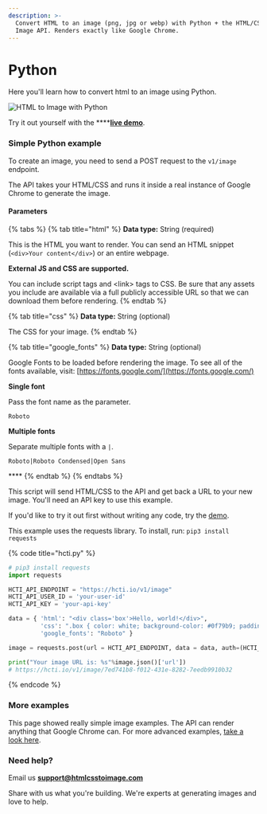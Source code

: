 ```yaml
---
description: >-
  Convert HTML to an image (png, jpg or webp) with Python + the HTML/CSS to
  Image API. Renders exactly like Google Chrome.
---
```


# Python

Here you'll learn how to convert html to an image using Python.

![HTML to Image with Python](../.gitbook/assets/image%20%2825%29.png)

Try it out yourself with the ****[**live demo**](https://htmlcsstoimage.com/#demo).

### Simple Python example

To create an image, you need to send a POST request to the  `v1/image` endpoint. 

The API takes your HTML/CSS and runs it inside a real instance of Google Chrome to generate the image.

#### Parameters

{% tabs %}
{% tab title="html" %}
**Data type:** String \(required\)

This is the HTML you want to render. You can send an HTML snippet \(`<div>Your content</div>`\) or an entire webpage.

**External JS and CSS are supported.** 

You can include script tags and &lt;link&gt; tags to CSS. Be sure that any assets you include are available via a full publicly accessible URL so that we can download them before rendering.
{% endtab %}

{% tab title="css" %}
**Data type:** String \(optional\)

The CSS for your image.
{% endtab %}

{% tab title="google\_fonts" %}
**Data type:** String \(optional\)

Google Fonts to be loaded before rendering the image. To see all of the fonts available, visit: [https://fonts.google.com/](https://fonts.google.com/)

**Single font**

Pass the font name as the parameter.

`Roboto`

**Multiple fonts**

Separate multiple fonts with a `|`.

`Roboto|Roboto Condensed|Open Sans`

\*\*\*\*
{% endtab %}
{% endtabs %}

This script will send HTML/CSS to the API and get back a URL to your new image. You'll need an API key to use this example.

If you'd like to try it out first without writing any code, try the [demo](https://htmlcsstoimage.com/#demo).

This example uses the requests library. To install, run: `pip3 install requests`

{% code title="hcti.py" %}
```python
# pip3 install requests
import requests

HCTI_API_ENDPOINT = "https://hcti.io/v1/image"
HCTI_API_USER_ID = 'your-user-id'
HCTI_API_KEY = 'your-api-key'

data = { 'html': "<div class='box'>Hello, world!</div>",
         'css': ".box { color: white; background-color: #0f79b9; padding: 10px; font-family: Roboto }",
         'google_fonts': "Roboto" }

image = requests.post(url = HCTI_API_ENDPOINT, data = data, auth=(HCTI_API_USER_ID, HCTI_API_KEY))

print("Your image URL is: %s"%image.json()['url'])
# https://hcti.io/v1/image/7ed741b8-f012-431e-8282-7eedb9910b32
```
{% endcode %}

### More examples

This page showed really simple image examples. The API can render anything that Google Chrome can. For more advanced examples, [take a look here](../#examples).

### Need help?

Email us **support@htmlcsstoimage.com**

Share with us what you're building. We're experts at generating images and love to help.


